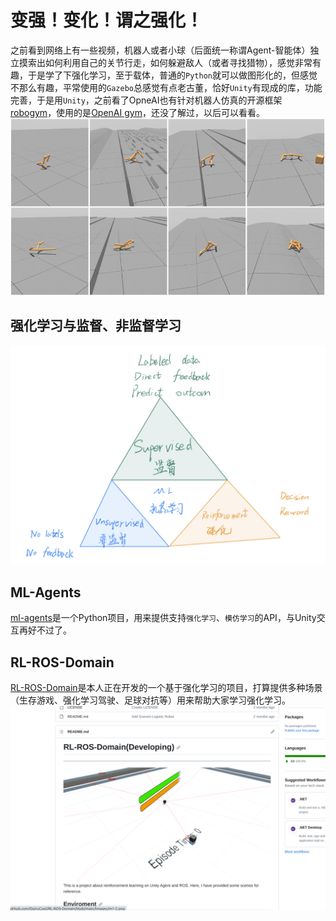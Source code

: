 # 变强！变化！谓之强化！
之前看到网络上有一些视频，机器人或者小球（后面统一称谓Agent-智能体）独立摸索出如何利用自己的关节行走，如何躲避敌人（或者寻找猎物），感觉非常有趣，于是学了下强化学习，至于载体，普通的`Python`就可以做图形化的，但感觉不那么有趣，平常使用的`Gazebo`总感觉有点老古董，恰好`Unity`有现成的库，功能完善，于是用`Unity`，之前看了OpneAI也有针对机器人仿真的开源框架[robogym](https://github.com/openai/robogym)，使用的是[OpenAI gym](https://gym.openai.com/)，还没了解过，以后可以看看。
![](images/0.gif)

## 强化学习与监督、非监督学习
![ml](./images/ml3.jpg)


## ML-Agents
[ml-agents](https://github.com/Unity-Technologies/ml-agents)是一个Python项目，用来提供支持`强化学习`、`模仿学习`的API，与Unity交互再好不过了。

## RL-ROS-Domain
[RL-ROS-Domain](https://github.com/DoiryCool/RL-ROS-Domain)是本人正在开发的一个基于强化学习的项目，打算提供多种场景（生存游戏、强化学习驾驶、足球对抗等）用来帮助大家学习强化学习。
![](images/mp.png)